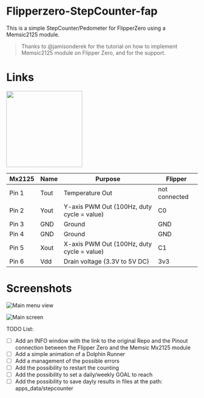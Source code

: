 # Flipperzero-StepCounter-fap
This is a simple StepCounter/Pedometer for FlipperZero using a Memsic2125 module. 
> Thanks to @jamisonderek for the tutorial on how to implement Memsic2125 module on Flipper Zero, and for the support.

# Links  
<img src="https://raw.githubusercontent.com/grugnoymeme/flipperzero-StepCounter-fap/main/images/memsic_2125_chip.jpg" width="200" />

| Mx2125 | Name | Purpose | Flipper |
|--------|------|---------|---------|
|Pin 1 | Tout | Temperature Out | not connected|
|Pin 2 | Yout | Y-axis PWM Out (100Hz, duty cycle = value) | C0|
|Pin 3 | GND | Ground | GND|
|Pin 4 | GND | Ground | GND|
|Pin 5 | Xout | X-axis PWM Out (100Hz, duty cycle = value) | C1|
|Pin 6 | Vdd | Drain voltage (3.3V to 5V DC) | 3v3|

# Screenshots   
![Main menu view](https://raw.githubusercontent.com/grugnoymeme/flipperzero-StepCounter-fap/main/images/menu_view.png "main menu view")

![Main screen](https://raw.githubusercontent.com/grugnoymeme/flipperzero-StepCounter-fap/main/images/main_screen.png "main screen view")


TODO List:
- [ ] Add an INFO window with the link to the original Repo and the Pinout connection between the Flipper Zero and the Memsic Mx2125 module
- [ ] Add a simple animation of a Dolphin Runner     
- [ ] Add a management of the possible errors           
- [ ] Add the possibility to restart the counting             
- [ ] Add the possibility to set a daily/weekly GOAL to reach
- [ ] Add the possibility to save dayly results in files at the path: apps_data/stepcounter
